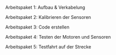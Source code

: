 Arbeitspaket 1:
Aufbau & Verkabelung

Arbeitspaket 2:
Kalibrieren der Sensoren

Arbeitspaket 3:
Code erstellen

Arbeitspaket 4:
Testen der Motoren und Sensoren

Arbeitspaket 5:
Testfahrt auf der Strecke

